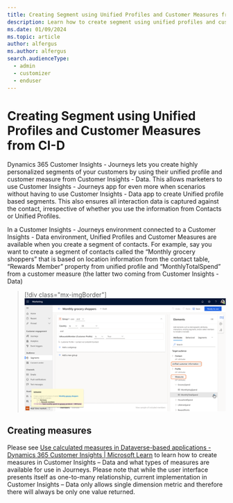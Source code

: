```yaml
---
title: Creating Segment using Unified Profiles and Customer Measures from CI-D
description: Learn how to create segment using unified profiles and customer measures from CI-D in Dynamics 365 Customer Insights - Journeys.
ms.date: 01/09/2024
ms.topic: article
author: alfergus
ms.author: alfergus
search.audienceType: 
  - admin
  - customizer
  - enduser
---
```


# Creating Segment using Unified Profiles and Customer Measures from CI-D

Dynamics 365 Customer Insights - Journeys lets you create highly personalized segments of your customers by using their unified profile and customer measure from Customer Insights - Data. This allows marketers to use Customer Insights - Journeys app for even more when scenarios without having to use Customer Insights - Data app to create Unified profile based segments. This also ensures all interaction data is captured against the contact, irrespective of whether you use the information from Contacts or Unified Profiles. 

In a Customer Insights - Journeys environment connected to a Customer Insights - Data environment, Unified Profiles and Customer Measures are available when you create a segment of contacts. For example, say you want to create a segment of contacts called the “Monthly grocery shoppers” that is based on location information from the contact table, “Rewards Member” property from unified profile and “MonthlyTotalSpend” from a customer measure (the latter two coming from Customer Insights - Data)

> [!div class="mx-imgBorder"]
> ![Screenshot showing unified profile segment creation](media/unified-profile-segment-creation.png "Screenshot showing unified profile segment creation")

## Creating measures 

Please see [Use calculated measures in Dataverse-based applications - Dynamics 365 Customer Insights | Microsoft Learn](dataverse-measures.md) to learn how to create measures in Customer Insights – Data and what types of measures are available for use in Journeys. Please note that while the user interface presents itself as one-to-many relationship, current implementation in Customer Insights – Data only allows single dimension metric and therefore there will always be only one value returned. 
